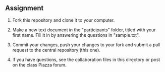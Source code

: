 Assignment
----------

1. Fork this repository and clone it to your computer.  

2. Make a new text document in the "participants" folder, titled with your first name.  Fill it in by answering the questions in "sample.txt".  

3. Commit your changes, push your changes to your fork and submit a pull request to the central repository (this one).  

4. If you have questions, see the collaboration files in this directory or post on the class Piazza forum.  